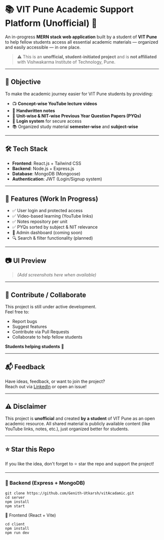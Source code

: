 # 📚 VIT Pune Academic Support Platform (Unofficial) 🚀

An in-progress **MERN stack web application** built by a student of **VIT Pune** to help fellow students access all essential academic materials — organized and easily accessible — in one place.

> ⚠️ This is an **unofficial, student-initiated project** and is **not affiliated** with Vishwakarma Institute of Technology, Pune.

---

## 🎯 Objective

To make the academic journey easier for VIT Pune students by providing:
- 📺 **Concept-wise YouTube lecture videos**
- 📝 **Handwritten notes**
- 📂 **Unit-wise & NIT-wise Previous Year Question Papers (PYQs)**
- 🔐 **Login system** for secure access
- 📚 Organized study material **semester-wise** and **subject-wise**

---

## 🛠 Tech Stack

- **Frontend**: React.js + Tailwind CSS
- **Backend**: Node.js + Express.js
- **Database**: MongoDB (Mongoose)
- **Authentication**: JWT (Login/Signup system)

---

## 📌 Features (Work In Progress)

- ✅ User login and protected access
- ✅ Video-based learning (YouTube links)
- ✅ Notes repository per unit
- ✅ PYQs sorted by subject & NIT relevance
- 🧩 Admin dashboard (coming soon)
- 🔍 Search & filter functionality (planned)

---

## 📷 UI Preview

> *(Add screenshots here when available)*

---

## 🤝 Contribute / Collaborate

This project is still under active development.  
Feel free to:
- Report bugs
- Suggest features
- Contribute via Pull Requests
- Collaborate to help fellow students

**Students helping students** 💙

---

## 📬 Feedback

Have ideas, feedback, or want to join the project?  
Reach out via [LinkedIn](https://www.linkedin.com/in/YOUR_LINK) or open an issue!

---

## ⚠ Disclaimer

This project is **unofficial** and created **by a student** of VIT Pune as an open academic resource. All shared material is publicly available content (like YouTube links, notes, etc.), just organized better for students.  

---

## ⭐ Star this Repo

If you like the idea, don't forget to ⭐ star the repo and support the project!

---
### 🔧 Backend (Express + MongoDB)


    git clone https://github.com/Genith-Utkarsh/vitAcadamic.git
    cd server
    npm install
    npm start
🎨 Frontend (React + Vite)

    cd client
    npm install
    npm run dev



    
    

